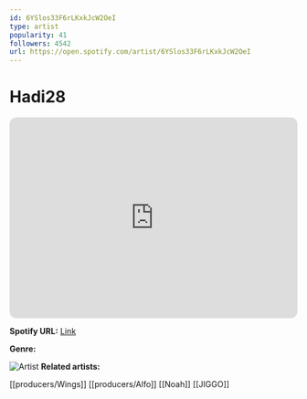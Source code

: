 ```yaml
---
id: 6YSlos33F6rLKxkJcW2OeI
type: artist
popularity: 41
followers: 4542
url: https://open.spotify.com/artist/6YSlos33F6rLKxkJcW2OeI
---
```

# Hadi28

<iframe style="border-radius:12px" src="https://open.spotify.com/embed/artist/6YSlos33F6rLKxkJcW2OeI" width="100%" height="352" frameBorder="0" allowfullscreen="" allow="autoplay; clipboard-write; encrypted-media; fullscreen; picture-in-picture" loading="lazy"></iframe>

**Spotify URL:** [Link](https://open.spotify.com/artist/6YSlos33F6rLKxkJcW2OeI)

**Genre:** 

![Artist](https://i.scdn.co/image/ab6761610000e5eb49616b438b5d1fc3700a0c02)
**Related artists:**

[[producers/Wings]]
[[producers/Alfo]]
[[Noah]]
[[JIGGO]]
